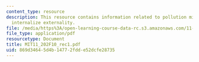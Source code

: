 ```yaml
---
content_type: resource
description: This resource contains information related to pollution mitigation to
  internalize externality.
file: /media/https%3A/open-learning-course-data-rc.s3.amazonaws.com/11-202-planning-economics-fall-2010/869d34645d4b14772fdde52dcfe28735_MIT11_202F10_rec1.pdf
file_type: application/pdf
resourcetype: Document
title: MIT11_202F10_rec1.pdf
uid: 869d3464-5d4b-1477-2fdd-e52dcfe28735
---
```

